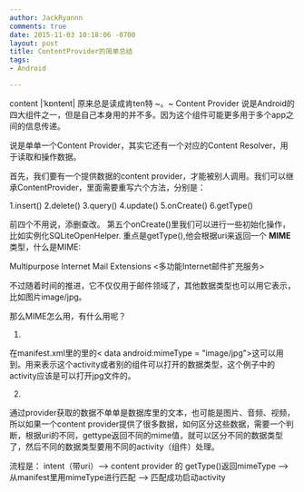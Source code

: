 ```yaml
---
author: JackRyannn
comments: true
date: 2015-11-03 10:18:06 -0700
layout: post
title: ContentProvider的简单总结
tags:
- Android

---
```

content |ˈkɒntent| 原来总是读成肯ten特 ~。~
Content Provider 说是Android的四大组件之一，但是自己本身用的并不多。因为这个组件可能更多用于多个app之间的信息传递。

说是单单一个Content Provider，其实它还有一个对应的Content Resolver，用于读取和操作数据。

首先，我们要有一个提供数据的content provider，才能被别人调用。我们可以继承ContentProvider，里面需要重写六个方法，分别是：

1.insert()
2.delete()
3.query()
4.update()
5.onCreate()
6.getType()

前四个不用说，添删查改。
第五个onCreate()里我们可以进行一些初始化操作，比如实例化SQLiteOpenHelper.
重点是getType(),他会根据uri来返回一个 **MIME** 类型，什么是MIME:

Multipurpose Internet Mail Extensions
<多功能Internet邮件扩充服务>

不过随着时间的推进，它不仅仅用于邮件领域了，其他数据类型也可以用它表示，比如图片image/jpg。

那么MIME怎么用，有什么用呢？

1.
在manifest.xml里的<intent-filter>里的< data android:mimeType = "image/jpg">这可以用到。用来表示这个activity或者别的组件可以打开的数据类型，这个例子中的activity应该是可以打开jpg文件的。

2.
通过provider获取的数据不单单是数据库里的文本，也可能是图片、音频、视频，所以如果一个content provider提供了很多数据，如何区分这些数据，需要一个判断，根据uri的不同，gettype返回不同的mime值，就可以区分不同的数据类型了，然后不同的数据类型要用不同的activity（组件）处理。


流程是：
intent（带uri）--> content provider 的 getType()返回mimeType --> 从manifest里用mimeType进行匹配 --> 匹配成功启动activity



